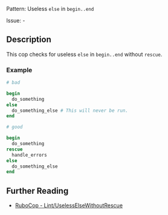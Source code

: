 Pattern: Useless `else` in `begin..end`

Issue: -

## Description

This cop checks for useless `else` in `begin..end` without `rescue`.

### Example

```ruby
# bad

begin
  do_something
else
  do_something_else # This will never be run.
end
```
```ruby
# good

begin
  do_something
rescue
  handle_errors
else
  do_something_else
end
```

## Further Reading

* [RuboCop - Lint/UselessElseWithoutRescue](https://rubocop.readthedocs.io/en/latest/cops_lint/#lintuselesselsewithoutrescue)
